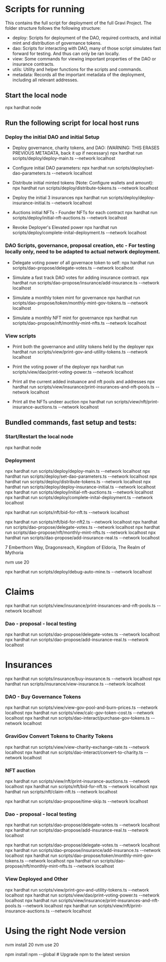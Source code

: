 # Scripts for running
This contains the full script for deployment of the full Gravi Project. The folder structure follows the following structure:
- deploy: Scripts for deployment of the DAO, required contracts, and initial mint and distribution of governance tokens.
- dao: Scripts for interacting with DAO, many of those script simulates fast forward for testing. And thus can only be ran locally.
- view: Some commands for viewing important properties of the DAO or insurance contracts.
- utils: Utility and helper functions for the scripts and commands.
- metadata: Records all the important metadata of the deployment, including all relevant addresses. 

## Start the local node
npx hardhat node

## Run the following script for local host runs

### Deploy the initial DAO and initial Setup
- Deploy governance, charity tokens, and DAO: (WARNING: THIS ERASES PREVIOUS METADATA, back it up if necessary)
npx hardhat run scripts/deploy/deploy-main.ts --network localhost

- Configure initial DAO parameters:
npx hardhat run scripts/deploy/set-dao-parameters.ts --network localhost

- Distribute initial minted tokens (Note: Configure wallets and amount):
npx hardhat run scripts/deploy/distribute-tokens.ts --network localhost

- Deploy the initial 3 insurances
npx hardhat run scripts/deploy/deploy-insurance-initial.ts --network localhost

- Auctions initial NFTs - Founder NFTs for each contract
npx hardhat run scripts/deploy/initial-nft-auctions.ts --network localhost

- Revoke Deployer's Elevated power
npx hardhat run scripts/deploy/complete-inital-deployment.ts --network localhost

### DAO Scripts, governance, proposal creation, etc - For testing locally only, need to be adapted to actual network deployment. 
- Delegate voting power of all governace token to self:
npx hardhat run scripts/dao-propose/delegate-votes.ts --network localhost

- Simulate a fast track DAO votes for adding insurance contract. 
npx hardhat run scripts/dao-propose/insurance/add-insurance.ts --network localhost

- Simulate a monthly token mint for governance
npx hardhat run scripts/dao-propose/token/monthly-mint-gov-tokens.ts --network localhost

- Simulate a monthly NFT mint for governance
npx hardhat run scripts/dao-propose/nft/monthly-mint-nfts.ts --network localhost

### View scripts
- Print both the governance and utility tokens held by the deployer
npx hardhat run scripts/view/print-gov-and-utility-tokens.ts --network localhost

- Print the voting power of the deployer 
npx hardhat run scripts/view/dao/print-voting-power.ts --network localhost

- Print all the current added instuance and nft pools and addresses
npx hardhat run scripts/view/insurance/print-insurances-and-nft-pools.ts --network localhost

- Print all the NFTs undeer auction
npx hardhat run scripts/view/nft/print-insurance-auctions.ts --network localhost

## Bundled commands, fast setup and tests:
### Start/Restart the local node
npx hardhat node

### Deployment
npx hardhat run scripts/deploy/deploy-main.ts --network localhost
npx hardhat run scripts/deploy/set-dao-parameters.ts --network localhost
npx hardhat run scripts/deploy/distribute-tokens.ts --network localhost
npx hardhat run scripts/deploy/deploy-insurance-initial.ts --network localhost
npx hardhat run scripts/deploy/initial-nft-auctions.ts --network localhost
npx hardhat run scripts/deploy/complete-inital-deployment.ts --network localhost

npx hardhat run scripts/nft/bid-for-nft.ts --network localhost


npx hardhat run scripts/nft/bid-for-nft2.ts --network localhost
npx hardhat run scripts/dao-propose/delegate-votes.ts --network localhost
npx hardhat run scripts/dao-propose/nft/monthly-mint-nfts.ts --network localhost
npx hardhat run scripts/dao-propose/add-insurance-real.ts --network localhost

7 Emberthorn Way, Dragonsreach, Kingdom of Eldoria, The Realm of Mythoria

<!-- npx hardhat run scripts/dao-propose/time-skip.ts --network localhost -->




nvm use 20


npx hardhat run scripts/deploy/debug-auto-mine.ts --network localhost

# Claims
npx hardhat run scripts/view/insurance/print-insurances-and-nft-pools.ts --network localhost


### Dao - proposal - local testing
npx hardhat run scripts/dao-propose/delegate-votes.ts --network localhost
npx hardhat run scripts/dao-propose/add-insurance-real.ts --network localhost



# Insurances
npx hardhat run scripts/insurance/buy-insurance.ts --network localhost
npx hardhat run scripts/insurance/view-insurance.ts --network localhost


### DAO - Buy Governance Tokens
npx hardhat run scripts/view/view-gov-pool-and-burn-prices.ts --network localhost
npx hardhat run scripts/view/calc-gov-token-cost.ts --network localhost
npx hardhat run scripts/dao-interact/purchase-gov-tokens.ts --network localhost




### GraviGov Convert Tokens to Charity Tokens
npx hardhat run scripts/view/view-charity-exchange-rate.ts --network localhost
npx hardhat run scripts/dao-interact/convert-to-charity.ts --network localhost

### NFT auction 
npx hardhat run scripts/view/nft/print-insurance-auctions.ts --network localhost
npx hardhat run scripts/nft/bid-for-nft.ts --network localhost
npx hardhat run scripts/nft/claim-nft.ts --network localhost

npx hardhat run scripts/dao-propose/time-skip.ts --network localhost



### Dao - proposal - local testing
npx hardhat run scripts/dao-propose/delegate-votes.ts --network localhost
npx hardhat run scripts/dao-propose/add-insurance-real.ts --network localhost



npx hardhat run scripts/dao-propose/delegate-votes.ts --network localhost
npx hardhat run scripts/dao-propose/insurance/add-insurance.ts --network localhost
npx hardhat run scripts/dao-propose/token/monthly-mint-gov-tokens.ts --network localhost
npx hardhat run scripts/dao-propose/nft/monthly-mint-nfts.ts --network localhost

### View Deployed and Other
npx hardhat run scripts/view/print-gov-and-utility-tokens.ts --network localhost
npx hardhat run scripts/view/dao/print-voting-power.ts --network localhost
npx hardhat run scripts/view/insurance/print-insurances-and-nft-pools.ts --network localhost
npx hardhat run scripts/view/nft/print-insurance-auctions.ts --network localhost

# Using the right Node version
nvm install 20
nvm use 20
<!-- nvm alias default 20 -->
npm install npm --global # Upgrade npm to the latest version